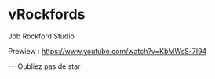 # vRockfords
Job Rockford Studio

Prewiew : https://www.youtube.com/watch?v=KbMWsS-7I94

---Oubliez pas  de star
